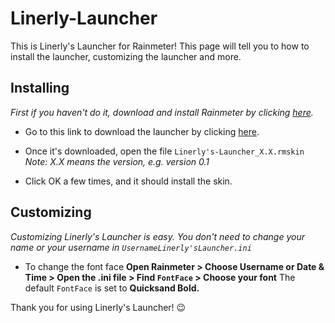  # Linerly-Launcher

This is Linerly's Launcher for Rainmeter!
This page will tell you to how to install the launcher, customizing the launcher and more.

## Installing
*First if you haven't do it, download and install Rainmeter by clicking [here](https://www.rainmeter.net/).*

- Go to this link to download the launcher by clicking [here]().
- Once it's downloaded, open the file `Linerly's-Launcher_X.X.rmskin`
*Note: X.X means the version, e.g. version 0.1*

- Click OK a few times, and it should install the skin.

## Customizing
*Customizing Linerly's Launcher is easy. You don't need to change your name or your username in `UsernameLinerly'sLauncher.ini`*

- To change the font face
**Open Rainmeter > Choose Username or Date & Time > Open the .ini file > Find `FontFace` > Choose your font**
The default `FontFace` is set to **Quicksand Bold.**

Thank you for using Linerly's Launcher! :wink:
